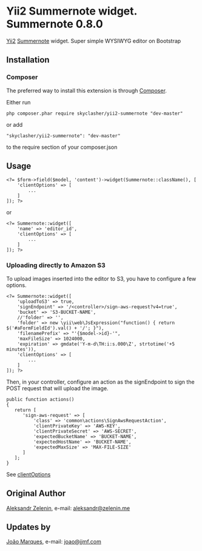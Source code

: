 # Yii2 Summernote widget. Summernote 0.8.0

[Yii2](http://www.yiiframework.com) [Summernote](http://hackerwins.github.io/summernote) widget. Super simple WYSIWYG editor on Bootstrap

## Installation

### Composer

The preferred way to install this extension is through [Composer](http://getcomposer.org/).

Either run

	php composer.phar require skyclasher/yii2-summernote "dev-master"

or add

	"skyclasher/yii2-summernote": "dev-master"

to the require section of your composer.json

## Usage

	<?= $form->field($model, 'content')->widget(Summernote::className(), [
        'clientOptions' => [
            ...
        ]
	]); ?>

or

	<?= Summernote::widget([
        'name' => 'editor_id',
        'clientOptions' => [
            ...
        ]
	]); ?>

### Uploading directly to Amazon S3

To upload images inserted into the editor to S3, you have to configure a few options.

	<?= Summernote::widget([
        'uploadToS3' => true,
        'signEndpoint' => '/<controller>/sign-aws-request?v4=true',
        'bucket' => 'S3-BUCKET-NAME',
        //'folder' => '',
        'folder' => new \yii\web\JsExpression("function() { return $('#aFormFieldId').val() + '/'; }"),
        'filenamePrefix' => "'{$model->id}-'",
        'maxFileSize' => 1024000,
        'expiration' => gmdate('Y-m-d\TH:i:s.000\Z', strtotime('+5 minutes')),
        'clientOptions' => [
            ...
        ]
	]); ?>
	
Then, in your controller, configure an action as the signEndpoint to sign the POST request that will upload the image.

```
public function actions()
{
   return [
      'sign-aws-request' => [
          'class' => 'common\actions\SignAwsRequestAction',
          'clientPrivateKey' => 'AWS-KEY',
          'clientPrivateSecret' => 'AWS-SECRET',
          'expectedBucketName' => 'BUCKET-NAME',
          'expectedHostName' => 'BUCKET-NAME',
          'expectedMaxSize' => 'MAX-FILE-SIZE'
      ]
   ];
}
```

See [clientOptions](http://hackerwins.github.io/summernote/features.html)

## Original Author

[Aleksandr Zelenin](https://github.com/zelenin/), e-mail: [aleksandr@zelenin.me](mailto:aleksandr@zelenin.me)

## Updates by

[João Marques](https://github.com/marqu3s/), e-mail: [joao@jjmf.com](mailto:joao@jjmf.com)
